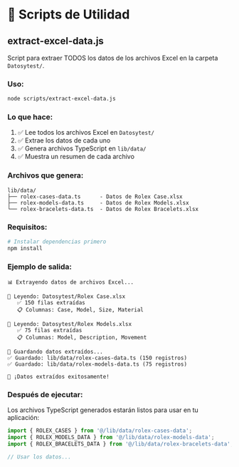 # 🔧 Scripts de Utilidad

## extract-excel-data.js

Script para extraer TODOS los datos de los archivos Excel en la carpeta `Datosytest/`.

### Uso:

```bash
node scripts/extract-excel-data.js
```

### Lo que hace:

1. ✅ Lee todos los archivos Excel en `Datosytest/`
2. ✅ Extrae los datos de cada uno
3. ✅ Genera archivos TypeScript en `lib/data/`
4. ✅ Muestra un resumen de cada archivo

### Archivos que genera:

```
lib/data/
├── rolex-cases-data.ts      - Datos de Rolex Case.xlsx
├── rolex-models-data.ts     - Datos de Rolex Models.xlsx
└── rolex-bracelets-data.ts  - Datos de Rolex Bracelets.xlsx
```

### Requisitos:

```bash
# Instalar dependencias primero
npm install
```

### Ejemplo de salida:

```
📊 Extrayendo datos de archivos Excel...

📂 Leyendo: Datosytest/Rolex Case.xlsx
   ✅ 150 filas extraídas
   📋 Columnas: Case, Model, Size, Material
   
📂 Leyendo: Datosytest/Rolex Models.xlsx
   ✅ 75 filas extraídas
   📋 Columnas: Model, Description, Movement
   
💾 Guardando datos extraídos...
✅ Guardado: lib/data/rolex-cases-data.ts (150 registros)
✅ Guardado: lib/data/rolex-models-data.ts (75 registros)

🎉 ¡Datos extraídos exitosamente!
```

### Después de ejecutar:

Los archivos TypeScript generados estarán listos para usar en tu aplicación:

```typescript
import { ROLEX_CASES } from '@/lib/data/rolex-cases-data';
import { ROLEX_MODELS_DATA } from '@/lib/data/rolex-models-data';
import { ROLEX_BRACELETS_DATA } from '@/lib/data/rolex-bracelets-data';

// Usar los datos...
```



